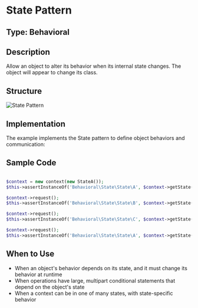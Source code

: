 # State Pattern

## Type: Behavioral

## Description
Allow an object to alter its behavior when its internal state changes. The object will appear to change its class.

## Structure
![State Pattern](https://github.com/olegre/DesignPatterns/blob/master/~images/State.png)

## Implementation
The example implements the State pattern to define object behaviors and communication:

## Sample Code

```php

$context = new context(new StateA());
$this->assertInstanceOf('Behavioral\State\State\A', $context->getState());

$context->request();
$this->assertInstanceOf('Behavioral\State\State\B', $context->getState());

$context->request();
$this->assertInstanceOf('Behavioral\State\State\C', $context->getState());

$context->request();
$this->assertInstanceOf('Behavioral\State\State\A', $context->getState());
```

## When to Use
- When an object's behavior depends on its state, and it must change its behavior at runtime
- When operations have large, multipart conditional statements that depend on the object's state
- When a context can be in one of many states, with state-specific behavior
